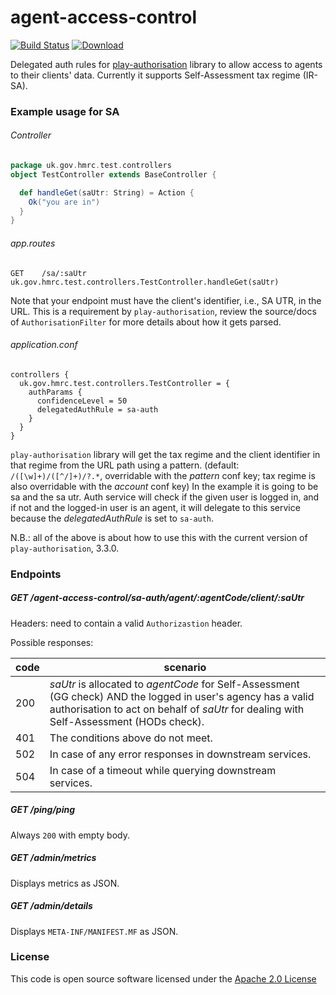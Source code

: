 # agent-access-control

[![Build Status](https://travis-ci.org/hmrc/agent-access-control.svg?branch=master)](https://travis-ci.org/hmrc/agent-access-control) [ ![Download](https://api.bintray.com/packages/hmrc/releases/agent-access-control/images/download.svg) ](https://bintray.com/hmrc/releases/agent-access-control/_latestVersion)

Delegated auth rules for [play-authorisation](https://github.com/hmrc/play-authorisation) library to allow access
to agents to their clients' data. Currently it supports Self-Assessment tax regime (IR-SA).

### Example usage for SA

###### Controller
```scala
package uk.gov.hmrc.test.controllers
object TestController extends BaseController {

  def handleGet(saUtr: String) = Action {
    Ok("you are in")
  }
}
```

###### app.routes
```
GET    /sa/:saUtr    uk.gov.hmrc.test.controllers.TestController.handleGet(saUtr)
```

Note that your endpoint must have the client's identifier, i.e., SA UTR, in the URL. This is a requirement
by `play-authorisation`, review the source/docs of `AuthorisationFilter` for more details about how it gets parsed.

###### application.conf
```
controllers {
  uk.gov.hmrc.test.controllers.TestController = {
    authParams {
      confidenceLevel = 50
      delegatedAuthRule = sa-auth
    }
  }
}
```

`play-authorisation` library will get the tax regime and the client identifier in that regime from the URL path using
a pattern. (default: `/([\w]+)/([^/]+)/?.*`, overridable with the _pattern_ conf key; tax regime is also overridable
with the _account_ conf key) In the example it is going to be sa and the sa utr. Auth service will check if the given
user is logged in, and if not and the logged-in user is an agent, it will delegate to this service because the
_delegatedAuthRule_ is set to `sa-auth`.

N.B.: all of the above is about how to use this with the current version of `play-authorisation`, 3.3.0.

### Endpoints

##### GET /agent-access-control/sa-auth/agent/:agentCode/client/:saUtr

Headers: need to contain a valid `Authorizastion` header.

Possible responses:

code | scenario
---- | ---
200 | _saUtr_ is allocated to _agentCode_ for Self-Assessment (GG check) AND the logged in user's agency has a valid authorisation to act on behalf of _saUtr_ for dealing with Self-Assessment (HODs check).
401 | The conditions above do not meet.
502 | In case of any error responses in downstream services.
504 | In case of a timeout while querying downstream services.

##### GET /ping/ping

Always `200` with empty body.

##### GET /admin/metrics

Displays metrics as JSON.

##### GET /admin/details

Displays `META-INF/MANIFEST.MF` as JSON.

### License

This code is open source software licensed under the [Apache 2.0 License]("http://www.apache.org/licenses/LICENSE-2.0.html")